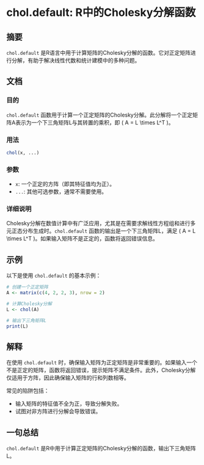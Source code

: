 <!--
Meta Description: # chol.default: R中的Cholesky分解函数 ## 摘要 `chol.default` 是R语言中用于计算矩阵的Cholesky分解的函数。它对正定矩阵进行分解，有助于解决线性代数和统计建模中的多种问题。 ## 文档 ### 目的 `chol.default` 函数用于计算一个正定...
Meta Keywords: chol, default, times, 输出下三角矩阵l, r中的cholesky分解函数
-->

# chol.default: R中的Cholesky分解函数

## 摘要
`chol.default` 是R语言中用于计算矩阵的Cholesky分解的函数。它对正定矩阵进行分解，有助于解决线性代数和统计建模中的多种问题。

## 文档
### 目的
`chol.default` 函数用于计算一个正定矩阵的Cholesky分解。此分解将一个正定矩阵A表示为一个下三角矩阵L与其转置的乘积，即 \( A = L \times L^T \)。

### 用法
```R
chol(x, ...)
```

### 参数
- `x`: 一个正定的方阵（即其特征值均为正）。
- `...`: 其他可选参数，通常不需要使用。

### 详细说明
Cholesky分解在数值计算中有广泛应用，尤其是在需要求解线性方程组和进行多元正态分布生成时。`chol.default` 函数的输出是一个下三角矩阵L，满足 \( A = L \times L^T \)。如果输入矩阵不是正定的，函数将返回错误信息。

## 示例
以下是使用 `chol.default` 的基本示例：

```R
# 创建一个正定矩阵
A <- matrix(c(4, 2, 2, 3), nrow = 2)

# 计算Cholesky分解
L <- chol(A)

# 输出下三角矩阵L
print(L)
```

## 解释
在使用 `chol.default` 时，确保输入矩阵为正定矩阵是非常重要的。如果输入一个不是正定的矩阵，函数将返回错误，提示矩阵不满足条件。此外，Cholesky分解仅适用于方阵，因此确保输入矩阵的行和列数相等。

常见的陷阱包括：
- 输入矩阵的特征值不全为正，导致分解失败。
- 试图对非方阵进行分解会导致错误。

## 一句总结
`chol.default` 是R中用于计算正定矩阵的Cholesky分解的函数，输出下三角矩阵L。
